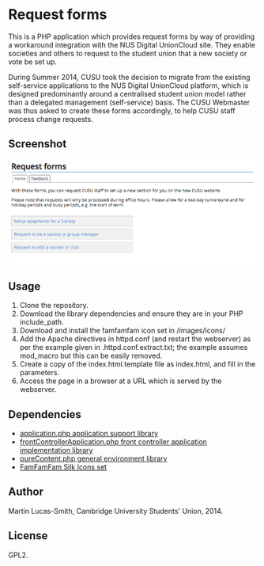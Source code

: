 Request forms
=============

This is a PHP application which provides request forms by way of providing a workaround integration with the NUS Digital UnionCloud site. They enable societies and others to request to the student union that a new society or vote be set up.

During Summer 2014, CUSU took the decision to migrate from the existing self-service applications to the NUS Digital UnionCloud platform, which is designed predominantly around a centralised student union model rather than a delegated management (self-service) basis. The CUSU Webmaster was thus asked to create these forms accordingly, to help CUSU staff process change requests.


Screenshot
----------

![Screenshot](screenshot.png)


Usage
-----

1. Clone the repository.
2. Download the library dependencies and ensure they are in your PHP include_path.
3. Download and install the famfamfam icon set in /images/icons/
4. Add the Apache directives in httpd.conf (and restart the webserver) as per the example given in .httpd.conf.extract.txt; the example assumes mod_macro but this can be easily removed.
5. Create a copy of the index.html.template file as index.html, and fill in the parameters.
6. Access the page in a browser at a URL which is served by the webserver.


Dependencies
------------

* [application.php application support library](http://download.geog.cam.ac.uk/projects/application/)
* [frontControllerApplication.php front controller application implementation library](http://download.geog.cam.ac.uk/projects/frontcontrollerapplication/)
* [pureContent.php general environment library](http://download.geog.cam.ac.uk/projects/purecontent/)
* [FamFamFam Silk Icons set](http://www.famfamfam.com/lab/icons/silk/)


Author
------

Martin Lucas-Smith, Cambridge University Students' Union, 2014.


License
-------

GPL2.

